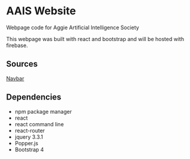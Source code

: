 # AAIS Website
Webpage code for Aggie Artificial Intelligence Society

This webpage was built with react and bootstrap and will be hosted with firebase.

## Sources
[Navbar](https://codepen.io/coder2000/pen/ayPBZY?editors=1010)

## Dependencies

* npm package manager
* react
* react command line
* react-router
* jquery 3.3.1
* Popper.js
* Bootstrap 4
